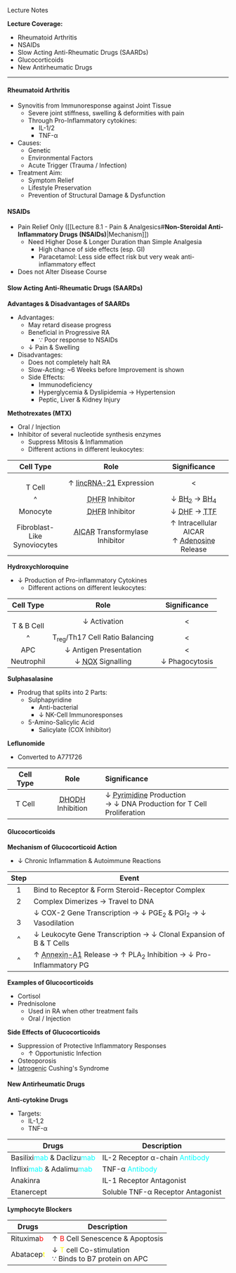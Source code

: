 Lecture Notes

**Lecture Coverage:**
- Rheumatoid Arthritis
- NSAIDs
- Slow Acting Anti-Rheumatic Drugs (SAARDs)
- Glucocorticoids
- New Antirheumatic Drugs

---
#### **Rheumatoid Arthritis**
- Synovitis from Immunoresponse against Joint Tissue
	- Severe joint stiffness, swelling & deformities with pain
    - Through Pro-Inflammatory cytokines:
	    - IL-1/2
	    - TNF-α
- Causes:
	- Genetic
	- Environmental Factors
	- Acute Trigger (Trauma / Infection)
- Treatment Aim:
	- Symptom Relief
	- Lifestyle Preservation
	- Prevention of Structural Damage & Dysfunction


#### **NSAIDs**
- Pain Relief Only ([[Lecture 8.1 - Pain & Analgesics#**Non-Steroidal Anti-Inflammatory Drugs (NSAIDs)**|Mechanism]])
	- Need Higher Dose & Longer Duration than Simple Analgesia
		- High chance of side effects (esp. GI)
		- Paracetamol: Less side effect risk but very weak anti-inflammatory effect
- Does not Alter Disease Course


#### **Slow Acting Anti-Rheumatic Drugs (SAARDs)**
**Advantages & Disadvantages of SAARDs**
- Advantages:
	- May retard disease progress
	- Beneficial in Progressive RA 
		- ∵ Poor response to NSAIDs
	- ↓ Pain & Swelling
- Disadvantages:
	- Does not completely halt RA
	- Slow-Acting: ~6 Weeks before Improvement is shown
	- Side Effects:
		- Immunodeficiency
		- Hyperglycemia & Dyslipidemia → Hypertension
		- Peptic, Liver & Kidney Injury

**Methotrexates (MTX)**
- Oral / Injection
- Inhibitor of several nucleotide synthesis enzymes
	- Suppress Mitosis & Inflammation
	- Different actions in different leukocytes:

|            Cell Type            |                                              Role                                               |                                                   Significance                                                   |
| :-----------------------------: | :---------------------------------------------------------------------------------------------: | :--------------------------------------------------------------------------------------------------------------: |
|           <br>T Cell            |         ↑ <abbr Title="Long Intergenic Non-Coding RNA-21">lincRNA-21</abbr> Expression          |                                                        <                                                         |
|                ^                |                   <abbr Title="Dihydrofolate Reductase">DHFR</abbr> Inhibitor                   | ↓ <abbr Title="Dihydrobiopterin">BH<sub>2</sub></abbr> → <abbr Title="Tetrahydrobiopterin">BH<sub>4</sub></abbr> |
|            Monocyte             |                   <abbr Title="Dihydrofolate Reductase">DHFR</abbr> Inhibitor                   |               ↓ <abbr Title="Dihydrofolate">DHF</abbr> → <abbr Title="Tetrahydrofolate">TTF</abbr>               |
| Fibroblast-Like<br>Synoviocytes | <abbr Title="Aminoimidazole-4-Carboxamide Ribonucleotide">AICAR</abbr> Transformylase Inhibitor |           ↑ Intracellular AICAR<br>↑ <abbr Title="Anti-Inflammatory Mediator">Adenosine</abbr> Release           |

**Hydroxychloroquine**
- ↓ Production of Pro-inflammatory Cytokines
	- Different actions on different leukocytes:

|   Cell Type    |                        Role                         |  Significance  |
| :------------: | :-------------------------------------------------: | :------------: |
| <br>T & B Cell |                    ↓ Activation                     |       <        |
|       ^        |      T<sub>reg</sub>/Th17 Cell Ratio Balancing      |       <        |
|      APC       |               ↓ Antigen Presentation                |       <        |
|   Neutrophil   | ↓ <abbr Title="NADPH Oxidase">NOX</abbr> Signalling | ↓ Phagocytosis |

**Sulphasalasine**
- Prodrug that splits into 2 Parts:
	- Sulphapyridine
		- Anti-bacterial
		- ↓ NK-Cell Immunoresponses
	- 5-Amino-Salicylic Acid
		- Salicylate (COX Inhibitor)

**Leflunomide**
- Converted to A771726

| Cell Type |                                Role                                | Significance                                                                                               |
| :-------: | :----------------------------------------------------------------: | :--------------------------------------------------------------------------------------------------------- |
|  T  Cell  | <abbr Title="Dihydroorotate Dehydrogenase">DHODH</abbr> Inhibition | ↓ <abbr Title="C, U, T in DNA">Pyrimidine</abbr> Production<br>→ ↓ DNA Production for T Cell Proliferation |


#### **Glucocorticoids**
**Mechanism of Glucocorticoid Action**
- ↓ Chronic Inflammation & Autoimmune Reactions

| Step  | Event                                                                                                           |
| :---: | --------------------------------------------------------------------------------------------------------------- |
|   1   | Bind to Receptor & Form Steroid-Receptor Complex                                                                |
|   2   | Complex Dimerizes → Travel to DNA                                                                               |
| <br>3 | ↓ COX-2 Gene Transcription → ↓ PGE<sub>2</sub> & PGI<sub>2</sub> → ↓ Vasodilation                               |
|   ^   | ↓ Leukocyte Gene Transcription → ↓ Clonal Expansion of B & T Cells                                              |
|   ^   | ↑ <abbr Title="PLA₂ Inhibitor">Annexin-A1</abbr> Release → ↑ PLA<sub>2</sub> Inhibition → ↓ Pro-Inflammatory PG |

**Examples of Glucocorticoids**
- Cortisol
- Prednisolone
	- Used in RA when other treatment fails
	- Oral / Injection

**Side Effects of Glucocorticoids**
- Suppression of Protective Inflammatory Responses
	- ↑ Opportunistic Infection
- Osteoporosis
- <abbr Title="Drug-Induced">Iatrogenic</abbr> Cushing's Syndrome


#### **New Antirheumatic Drugs**
**Anti-cytokine Drugs**
- Targets: 
	- IL-1,2 
	- TNF-α

| **Drugs**                                                                    | **Description**                                          |
| ---------------------------------------------------------------------------- | -------------------------------------------------------- |
| Basilixi<font color="cyan">mab</font> & Daclizu<font color="cyan">mab</font> | IL-2 Receptor α-chain <font color="cyan">Antibody</font> |
| Inflixi<font color="cyan">mab</font> & Adalimu<font color="cyan">mab</font>  | TNF-α <font color="cyan">Antibody</font>                 |
| Anakinra                                                                     | IL-1 Receptor Antagonist                                 |
| Etanercept                                                                   | Soluble TNF-α Receptor Antagonist                        |

**Lymphocyte Blockers**

| **Drugs**                             | **Description**                                                                     |
| ------------------------------------- | ----------------------------------------------------------------------------------- |
| Rituxima<font color="red">b</font>    | ↑ <font color="red">B</font> Cell Senescence & Apoptosis                            |
| Abatacep<font color="yellow">t</abbr> | ↓ <font color="yellow">T</font> cell Co-stimulation<br>∵ Binds to B7 protein on APC |
